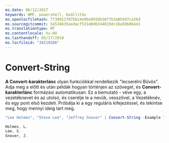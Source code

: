 ```yaml
---
ms.date: 06/12/2017
keywords: WMF, powershell, beállítás
ms.openlocfilehash: 7730912707bb14e90a9926b387fb3a859d7ca26d
ms.sourcegitcommit: 54534635eedacf531d8d6344019dc16a50b8b441
ms.translationtype: MT
ms.contentlocale: hu-HU
ms.lasthandoff: 05/17/2018
ms.locfileid: "34219266"
---
```

# <a name="convert-string"></a>Convert-String
**A Convert-karakterlánc** olyan funkciókkal rendelkezik "lecserélni Bűvös". Adja meg a előtt és után példák hogyan történjen az szöveget, és **Convert-karakterlánc** formázási automatikusan. Ez a bemutató - véve egy, a vezetéknevet és az utolsó, és cserélje le a nevük, vesszővel, a Vezetéknév, és egy pont első kezdeti. Próbálja ki a egy reguláris kifejezéssel, és tekintse meg, hogy mennyi ideig tart meg.

```powershell
"Lee Holmes", "Steve Lee", "Jeffrey Snover" | Convert-String -Example "Bill Gates=Gates, B.","John Smith=Smith, J."

Holmes, L.
Lee, S.
Snover, J.
```
